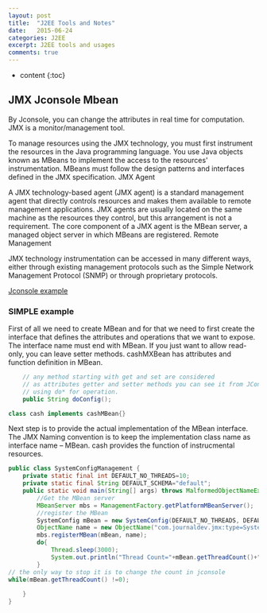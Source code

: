 ```yaml
---
layout: post
title:  "J2EE Tools and Notes"
date:   2015-06-24
categories: J2EE
excerpt: J2EE tools and usages
comments: true
---
```


* content
{:toc}


## JMX Jconsole Mbean

By Jconsole, you can change the attributes in real time for computation. JMX is a monitor/management tool.

To manage resources using the JMX technology, you must first instrument the resources in the Java programming language. You use Java objects known as MBeans to implement the access to the resources' instrumentation. MBeans must follow the design patterns and interfaces defined in the JMX specification.
JMX Agent

A JMX technology-based agent (JMX agent) is a standard management agent that directly controls resources and makes them available to remote management applications. JMX agents are usually located on the same machine as the resources they control, but this arrangement is not a requirement.
The core component of a JMX agent is the MBean server, a managed object server in which MBeans are registered.
Remote Management

JMX technology instrumentation can be accessed in many different ways, either through existing management protocols such as the Simple Network Management Protocol (SNMP) or through proprietary protocols.

[Jconsole example](http://alvinalexander.com/blog/post/java/source-code-java-jmx-hello-world-application)

### SIMPLE example

First of all we need to create MBean and for that we need to first create the interface that defines the attributes and operations that we want to expose. The interface name must end with MBean. If you just want to allow read-only, you can leave setter methods. cashMXBean has attributes and function definition in MBean.

~~~ java
    // any method starting with get and set are considered
    // as attributes getter and setter methods you can see it from JConsole!, so I am
    // using do* for operation.
    public String doConfig();

class cash implements cashMBean{}
~~~

Next step is to provide the actual implementation of the MBean interface. The JMX Naming convention is to keep the implementation class name as interface name – MBean.  cash provides the function of instrucmental resources.

~~~ java
public class SystemConfigManagement {
    private static final int DEFAULT_NO_THREADS=10;
    private static final String DEFAULT_SCHEMA="default";
    public static void main(String[] args) throws MalformedObjectNameException, InterruptedException, InstanceAlreadyExistsException, MBeanRegistrationException, NotCompliantMBeanException {
        //Get the MBean server
        MBeanServer mbs = ManagementFactory.getPlatformMBeanServer();
        //register the MBean
        SystemConfig mBean = new SystemConfig(DEFAULT_NO_THREADS, DEFAULT_SCHEMA);
        ObjectName name = new ObjectName("com.journaldev.jmx:type=SystemConfig");
        mbs.registerMBean(mBean, name);
        do{
            Thread.sleep(3000);
            System.out.println("Thread Count="+mBean.getThreadCount()+":::Schema Name="+mBean.getSchemaName());
        }
// the only way to stop it is to change the count in jconsole
while(mBean.getThreadCount() !=0);
         
    }
}
~~~
